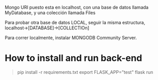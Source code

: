 Mongo URI puesto esta en localhost, con una base de datos llamada MyDatabase, y una colección llamada Files

Para probar otra base de datos LOCAL, seguir la misma estructura, localhost->[DATABASE]->[COLLECTIOn]

Para correr localmente, instalar MONGODB Community Server.


# How to install and run back-end

> pip install -r requirements.txt
> export FLASK_APP="test"
> flask run
